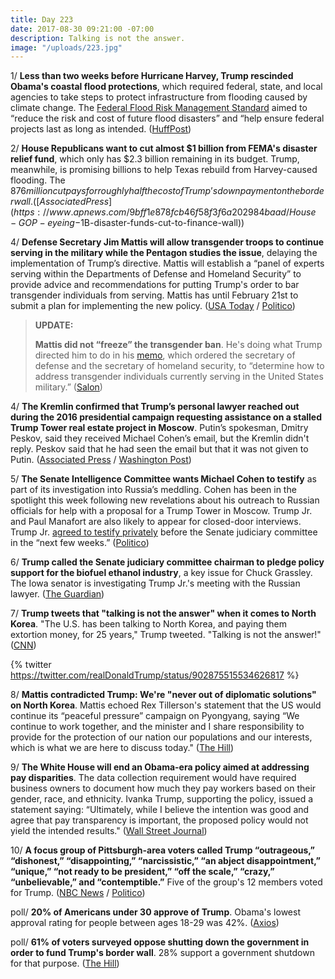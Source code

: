 ```yaml
---
title: Day 223
date: 2017-08-30 09:21:00 -07:00
description: Talking is not the answer.
image: "/uploads/223.jpg"
---
```


1/ **Less than two weeks before Hurricane Harvey, Trump rescinded Obama's coastal flood protections**, which required federal, state, and local agencies to take steps to protect infrastructure from flooding caused by climate change. The [Federal Flood Risk Management Standard](https://obamawhitehouse.archives.gov/the-press-office/2015/01/30/executive-order-establishing-federal-flood-risk-management-standard-and-) aimed to “reduce the risk and cost of future flood disasters” and “help ensure federal projects last as long as intended. ([HuffPost](http://www.huffingtonpost.com/entry/trump-executive-order-flooding_us_599323d4e4b04b193360926b))

2/ **House Republicans want to cut almost $1 billion from FEMA's disaster relief fund**, which only has $2.3 billion remaining in its budget. Trump, meanwhile, is promising billions to help Texas rebuild from Harvey-caused flooding. The $876 million cut pays for roughly half the cost of Trump’s down payment on the border wall. ([Associated Press](https://www.apnews.com/9bff1e878fcb46f58f3f6a202984baad/House-GOP-eyeing-$1B-disaster-funds-cut-to-finance-wall))

4/ **Defense Secretary Jim Mattis will allow transgender troops to continue serving in the military while the Pentagon studies the issue**, delaying the implementation of Trump’s directive. Mattis will establish a “panel of experts serving within the Departments of Defense and Homeland Security” to provide advice and recommendations for putting Trump's order to bar transgender individuals from serving. Mattis has until February 21st to submit a plan for implementing the new policy. ([USA Today](https://www.usatoday.com/story/news/politics/2017/08/29/mattis-orders-pentagon-allow-transgender-troops-continue-serving-pending-study/614711001/) / [Politico](http://www.politico.com/story/2017/08/29/mattis-transgender-troops-pentagon-trump-242156))

> **UPDATE:**
>
> **Mattis did not “freeze” the transgender ban**. He's doing what Trump directed him to do in his [memo](https://www.whitehouse.gov/the-press-office/2017/08/25/presidential-memorandum-secretary-defense-and-secretary-homeland), which ordered the secretary of defense and the secretary of homeland security, to “determine how to address transgender individuals currently serving in the United States military.” ([Salon](http://www.slate.com/blogs/outward/2017/08/30/mattis_did_not_freeze_trump_s_transgender_troops_ban.html))

4/ **The Kremlin confirmed that Trump’s personal lawyer reached out during the 2016 presidential campaign requesting assistance on a stalled Trump Tower real estate project in Moscow**. Putin’s spokesman, Dmitry Peskov, said they received Michael Cohen’s email, but the Kremlin didn't reply. Peskov said that he had seen the email but that it was not given to Putin. ([Associated Press](https://apnews.com/b584e7f4fffe46f6ae4520727f117201) / [Washington Post](https://www.washingtonpost.com/world/kremlin-confirms-it-received-letter-from-trump-lawyer-about-stalled-moscow-real-estate-project-but-did-not-respond/2017/08/30/ee509c0a-8d80-11e7-8df5-c2e5cf46c1e2_story.html))

5/ **The Senate Intelligence Committee wants Michael Cohen to testify** as part of its investigation into Russia’s meddling. Cohen has been in the spotlight this week following new revelations about his outreach to Russian officials for help with a proposal for a Trump Tower in Moscow. Trump Jr. and Paul Manafort are also likely to appear for closed-door interviews. Trump Jr. [agreed to testify privately](https://whatthefuckjusthappenedtoday.com/2017/08/29/day-222/#2-trump-jr-agreed-to-testify-private) before the Senate judiciary committee in the “next few weeks.” ([Politico](http://www.politico.com/story/2017/08/30/michael-cohen-trump-russia-senate-testify-242184))

6/ **Trump called the Senate judiciary committee chairman to pledge policy support for the biofuel ethanol industry**, a key issue for Chuck Grassley. The Iowa senator is investigating Trump Jr.'s meeting with the Russian lawyer. ([The Guardian](https://www.theguardian.com/us-news/2017/aug/30/trump-tower-russia-meeting-chuck-grassley))

7/ **Trump tweets that "talking is not the answer" when it comes to North Korea**. "The U.S. has been talking to North Korea, and paying them extortion money, for 25 years," Trump tweeted. "Talking is not the answer!" ([CNN](http://www.cnn.com/2017/08/30/politics/trump-talking-not-the-answer-north-korea/index.html))

{% twitter https://twitter.com/realDonaldTrump/status/902875515534626817 %}

8/ **Mattis contradicted Trump: We're "never out of diplomatic solutions" on North Korea**. Mattis echoed Rex Tillerson's statement that the US would continue its “peaceful pressure” campaign on Pyongyang, saying “We continue to work together, and the minister and I share responsibility to provide for the protection of our nation our populations and our interests, which is what we are here to discuss today." ([The Hill](http://thehill.com/policy/defense/348539-mattis-responds-to-trump-us-never-out-of-diplomatic-solutions-on-north-korea))

9/ **The White House will end an Obama-era policy aimed at addressing pay disparities**. The data collection requirement would have required business owners to document how much they pay workers based on their gender, race, and ethnicity. Ivanka Trump, supporting the policy, issued a statement saying: “Ultimately, while I believe the intention was good and agree that pay transparency is important, the proposed policy would not yield the intended results." ([Wall Street Journal](https://www.wsj.com/articles/white-house-wont-require-firms-to-report-pay-by-gender-race-1504047656))

10/ **A focus group of Pittsburgh-area voters called Trump “outrageous,” “dishonest,” “disappointing,” “narcissistic,” “an abject disappointment,” “unique,” “not ready to be president,” “off the scale,” “crazy,” “unbelievable,” and “contemptible.”** Five of the group's 12 members voted for Trump. ([NBC News](https://www.nbcnews.com/politics/first-read/pittsburgh-voters-express-disappointment-trump-n797356) / [Politico](http://www.politico.com/story/2017/08/29/trump-pittsburgh-focus-group-242158))

poll/ **20% of Americans under 30 approve of Trump**. Obama's lowest approval rating for people between ages 18-29 was 42%. ([Axios](https://www.axios.com/trumps-approval-among-people-under-30-reaches-new-low-2479223836.html))

poll/ **61% of voters surveyed oppose shutting down the government in order to fund Trump's border wall**. 28% support a government shutdown for that purpose. ([The Hill](http://thehill.com/homenews/administration/348502-poll-majority-of-voters-opposes-government-shutdown-for-border-wall))